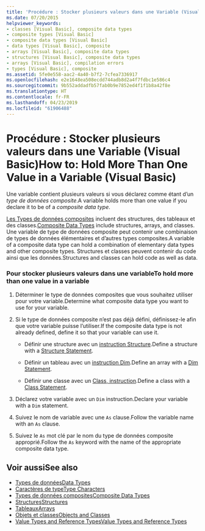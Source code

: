 ```yaml
---
title: 'Procédure : Stocker plusieurs valeurs dans une Variable (Visual Basic)'
ms.date: 07/20/2015
helpviewer_keywords:
- classes [Visual Basic], composite data types
- composite types [Visual Basic]
- composite data types [Visual Basic]
- data types [Visual Basic], composite
- arrays [Visual Basic], composite data types
- structures [Visual Basic], composite data types
- arrays [Visual Basic], compilation errors
- types [Visual Basic], composite
ms.assetid: 5fe0e558-aac2-4a40-b7f2-7cfea7336917
ms.openlocfilehash: e2e1648ea508ecdd744adb8d2a4f7fdbc1e586c4
ms.sourcegitcommit: 9b552addadfb57fab0b9e7852ed4f1f1b8a42f8e
ms.translationtype: HT
ms.contentlocale: fr-FR
ms.lasthandoff: 04/23/2019
ms.locfileid: "61906488"
---
```

# <a name="how-to-hold-more-than-one-value-in-a-variable-visual-basic"></a><span data-ttu-id="b37ea-102">Procédure : Stocker plusieurs valeurs dans une Variable (Visual Basic)</span><span class="sxs-lookup"><span data-stu-id="b37ea-102">How to: Hold More Than One Value in a Variable (Visual Basic)</span></span>
<span data-ttu-id="b37ea-103">Une variable contient plusieurs valeurs si vous déclarez comme étant d’un *type de données composite*.</span><span class="sxs-lookup"><span data-stu-id="b37ea-103">A variable holds more than one value if you declare it to be of a *composite data type*.</span></span>  
  
 <span data-ttu-id="b37ea-104">[Les Types de données composites](../../../../visual-basic/programming-guide/language-features/data-types/composite-data-types.md) incluent des structures, des tableaux et des classes.</span><span class="sxs-lookup"><span data-stu-id="b37ea-104">[Composite Data Types](../../../../visual-basic/programming-guide/language-features/data-types/composite-data-types.md) include structures, arrays, and classes.</span></span> <span data-ttu-id="b37ea-105">Une variable de type de données composite peut contenir une combinaison de types de données élémentaires et d’autres types composites.</span><span class="sxs-lookup"><span data-stu-id="b37ea-105">A variable of a composite data type can hold a combination of elementary data types and other composite types.</span></span> <span data-ttu-id="b37ea-106">Structures et classes peuvent contenir du code ainsi que les données.</span><span class="sxs-lookup"><span data-stu-id="b37ea-106">Structures and classes can hold code as well as data.</span></span>  
  
### <a name="to-hold-more-than-one-value-in-a-variable"></a><span data-ttu-id="b37ea-107">Pour stocker plusieurs valeurs dans une variable</span><span class="sxs-lookup"><span data-stu-id="b37ea-107">To hold more than one value in a variable</span></span>  
  
1. <span data-ttu-id="b37ea-108">Déterminer le type de données composites que vous souhaitez utiliser pour votre variable.</span><span class="sxs-lookup"><span data-stu-id="b37ea-108">Determine what composite data type you want to use for your variable.</span></span>  
  
2. <span data-ttu-id="b37ea-109">Si le type de données composite n’est pas déjà défini, définissez-le afin que votre variable puisse l’utiliser.</span><span class="sxs-lookup"><span data-stu-id="b37ea-109">If the composite data type is not already defined, define it so that your variable can use it.</span></span>  
  
    - <span data-ttu-id="b37ea-110">Définir une structure avec un [instruction Structure](../../../../visual-basic/language-reference/statements/structure-statement.md).</span><span class="sxs-lookup"><span data-stu-id="b37ea-110">Define a structure with a [Structure Statement](../../../../visual-basic/language-reference/statements/structure-statement.md).</span></span>  
  
    - <span data-ttu-id="b37ea-111">Définir un tableau avec un [instruction Dim](../../../../visual-basic/language-reference/statements/dim-statement.md).</span><span class="sxs-lookup"><span data-stu-id="b37ea-111">Define an array with a [Dim Statement](../../../../visual-basic/language-reference/statements/dim-statement.md).</span></span>  
  
    - <span data-ttu-id="b37ea-112">Définir une classe avec un [Class, instruction](../../../../visual-basic/language-reference/statements/class-statement.md).</span><span class="sxs-lookup"><span data-stu-id="b37ea-112">Define a class with a [Class Statement](../../../../visual-basic/language-reference/statements/class-statement.md).</span></span>  
  
3. <span data-ttu-id="b37ea-113">Déclarez votre variable avec un `Dim` instruction.</span><span class="sxs-lookup"><span data-stu-id="b37ea-113">Declare your variable with a `Dim` statement.</span></span>  
  
4. <span data-ttu-id="b37ea-114">Suivez le nom de variable avec une `As` clause.</span><span class="sxs-lookup"><span data-stu-id="b37ea-114">Follow the variable name with an `As` clause.</span></span>  
  
5. <span data-ttu-id="b37ea-115">Suivez le `As` mot clé par le nom du type de données composite approprié.</span><span class="sxs-lookup"><span data-stu-id="b37ea-115">Follow the `As` keyword with the name of the appropriate composite data type.</span></span>  
  
## <a name="see-also"></a><span data-ttu-id="b37ea-116">Voir aussi</span><span class="sxs-lookup"><span data-stu-id="b37ea-116">See also</span></span>

- [<span data-ttu-id="b37ea-117">Types de données</span><span class="sxs-lookup"><span data-stu-id="b37ea-117">Data Types</span></span>](../../../../visual-basic/language-reference/data-types/index.md)
- [<span data-ttu-id="b37ea-118">Caractères de type</span><span class="sxs-lookup"><span data-stu-id="b37ea-118">Type Characters</span></span>](../../../../visual-basic/programming-guide/language-features/data-types/type-characters.md)
- [<span data-ttu-id="b37ea-119">Types de données composites</span><span class="sxs-lookup"><span data-stu-id="b37ea-119">Composite Data Types</span></span>](../../../../visual-basic/programming-guide/language-features/data-types/composite-data-types.md)
- [<span data-ttu-id="b37ea-120">Structures</span><span class="sxs-lookup"><span data-stu-id="b37ea-120">Structures</span></span>](../../../../visual-basic/programming-guide/language-features/data-types/structures.md)
- [<span data-ttu-id="b37ea-121">Tableaux</span><span class="sxs-lookup"><span data-stu-id="b37ea-121">Arrays</span></span>](../../../../visual-basic/programming-guide/language-features/arrays/index.md)
- [<span data-ttu-id="b37ea-122">Objets et classes</span><span class="sxs-lookup"><span data-stu-id="b37ea-122">Objects and Classes</span></span>](../../../../visual-basic/programming-guide/language-features/objects-and-classes/index.md)
- [<span data-ttu-id="b37ea-123">Value Types and Reference Types</span><span class="sxs-lookup"><span data-stu-id="b37ea-123">Value Types and Reference Types</span></span>](../../../../visual-basic/programming-guide/language-features/data-types/value-types-and-reference-types.md)
